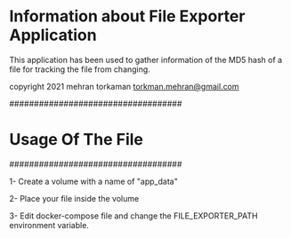 # Information about File Exporter Application

This application has been used to gather information of the MD5 hash of a file for tracking the file from changing.

copyright 2021 mehran torkaman <torkman.mehran@gmail.com>

###################################
#  Usage Of The File
###################################

1- Create a volume with a name of "app_data"

2- Place your file inside the volume

3- Edit docker-compose file and change the FILE_EXPORTER_PATH environment variable.
